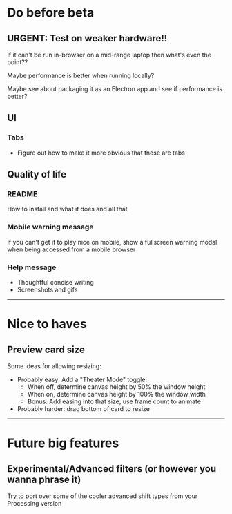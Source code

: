# Do before beta

## URGENT: Test on weaker hardware!!

If it can't be run in-browser on a mid-range laptop then what's even the point??

Maybe performance is better when running locally?

Maybe see about packaging it as an Electron app and see if performance is better?


## UI

### Tabs

- Figure out how to make it more obvious that these are tabs


## Quality of life

### README

How to install and what it does and all that

### Mobile warning message

If you can't get it to play nice on mobile, show a fullscreen warning modal when being accessed from a mobile browser

### Help message

- Thoughtful concise writing
- Screenshots and gifs


--------------------------------------------------------------------------------

# Nice to haves

## Preview card size

Some ideas for allowing resizing:

- Probably easy: Add a "Theater Mode" toggle:
    * When off, determine canvas height by 50% the window height
    * When on, determine canvas height by 100% the window width
    * Bonus: Add easing into that size, use frame count to animate
- Probably harder: drag bottom of card to resize


--------------------------------------------------------------------------------

# Future big features

## Experimental/Advanced filters (or however you wanna phrase it)

Try to port over some of the cooler advanced shift types from your Processing version

